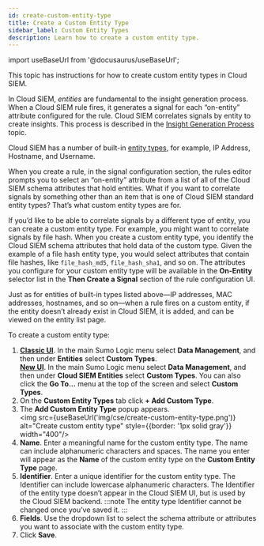 ```yaml
---
id: create-custom-entity-type
title: Create a Custom Entity Type
sidebar_label: Custom Entity Types
description: Learn how to create a custom entity type.
---
```


import useBaseUrl from '@docusaurus/useBaseUrl';

This topic has instructions for how to create custom entity types in Cloud SIEM.

In Cloud SIEM, *entities* are fundamental to the insight generation process. When a Cloud SIEM rule fires, it generates a signal for each “on-entity” attribute configured for the rule. Cloud SIEM correlates signals by entity to create insights. This process is described in the [Insight Generation Process](/docs/cse/get-started-with-cloud-siem/insight-generation-process/) topic.

Cloud SIEM has a number of built-in [entity types](/docs/cse/records-signals-entities-insights/view-manage-entities#about-entities), for example, IP Address, Hostname, and Username.

When you create a rule, in the signal configuration section, the rules editor prompts you to select an “on-entity” attribute from a list of all of the Cloud SIEM schema attributes that hold entities. What if you want to correlate signals by something other than an item that is one of Cloud SIEM standard entity types? That’s what custom entity types are for.

If you’d like to be able to correlate signals by a different type of entity, you can create a custom entity type. For example, you might want to correlate signals by file hash. When you create a custom entity type, you identify the Cloud SIEM schema attributes that hold data of the custom type. Given the example of a file hash entity type, you would select attributes that contain file hashes, like `file_hash_md5`, `file_hash_sha1`, and so on. The attributes you configure for your custom entity type will be available in the **On-Entity** selector list in the **Then Create a Signal** section of the rule configuration UI. 

Just as for entities of built-in types listed above—IP addresses, MAC addresses, hostnames, and so on—when a rule fires on a custom entity, if the entity doesn’t already exist in Cloud SIEM, it is added, and can be viewed on the entity list page.

To create a custom entity type:

1. [**Classic UI**](/docs/get-started/sumo-logic-ui-classic). In the main Sumo Logic menu select **Data Management**, and then under **Entities** select **Custom Types**. <br/>[**New UI**](/docs/get-started/sumo-logic-ui). In the main Sumo Logic menu select **Data Management**, and then under **Cloud SIEM Entities** select **Custom Types**. You can also click the **Go To...** menu at the top of the screen and select **Custom Types**.  
1. On the **Custom Entity Types** tab click **+ Add Custom Type**. 
2. The **Add Custom Entity Type** popup appears. <br/><img src={useBaseUrl('img/cse/create-custom-entity-type.png')} alt="Create custom entity type" style={{border: '1px solid gray'}} width="400"/>
3. **Name**. Enter a meaningful name for the custom entity type. The name can include alphanumeric characters and spaces. The name you enter will appear as the **Name** of the custom entity type on the **Custom Entity Type** page. 
4. **Identifier**. Enter a unique identifier for the custom entity type. The Identifier can include lowercase alphanumeric characters. The Identifier of the entity type doesn’t appear in the Cloud SIEM UI, but is used by the Cloud SIEM backend.
    :::note
    The entity type Identifier cannot be changed once you’ve saved it.
    :::
5. **Fields**. Use the dropdown list to select the schema attribute or attributes you want to associate with the custom entity type.
6. Click **Save**.
